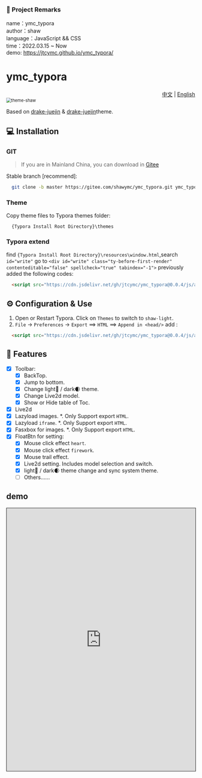 

### 🎉 Project Remarks
name：ymc_typora   
author：shaw  
language：JavaScript && CSS  
time：2022.03.15 ~ Now  
demo:  https://jtcymc.github.io/ymc_typora/
# ymc_typora
<div align="right"><a title="Chinese" href="./README_CN.md">中文</a> | <a title="Chinese" href="./README.md">English</a></div> 

<img src="https://cdn.jsdelivr.net/gh/jtcymc/ymc_typora@0.0.4/docs/imgs/theme-shaw.png" style="zoom:80%;" alt="theme-shaw" />

Based on [drake-juejin](https://github.com/liangjingkanji/DrakeTyporaTheme)  &   [drake-juejin](https://github.com/liangjingkanji/DrakeTyporaTheme)theme.

## 💻 Installation

### GIT

> If you are in Mainland China, you can download in [Gitee](*https://gitee.com/shawymc/ymc_typora.git*)

Stable branch [recommend]:

```bash
  git clone -b master https://gitee.com/shawymc/ymc_typora.git ymc_typora
```

### Theme
Copy theme files to Typora themes folder:

```text
  {Typora Install Root Directory}\themes
```

### Typora extend
find `{Typora Install Root Directory}\resources\window.html`,search `id="write"` go to `<div id="write" class="ty-before-first-render" contenteditable="false" spellcheck="true" tabindex="-1">` previously added the following codes:
```html
  <script src="https://cdn.jsdelivr.net/gh/jtcymc/ymc_typora@0.0.4/js/autoload-shaw-page-component.min.js"></script>
```

## ⚙ Configuration & Use
1. Open or Restart Typora. Click on `Themes` to switch to `shaw-light`.
2. `File` -> `Preferences` -> `Export` ==> `HTML` ==> `Append in <head/>` add :
```html
  <script src="https://cdn.jsdelivr.net/gh/jtcymc/ymc_typora@0.0.4/js/autoload-shaw-page-component.min.js"></script>
```



## 🎉 Features
- [x] Toolbar: 
  - [x] BackTop.
  - [x] Jump to bottom.
  - [x] Change light🔆 / dark🌒 theme.
  - [x] Change Live2d model.
  - [x] Show or Hide table of Toc.
- [x] Live2d
- [x] Lazyload images. *. Only Support export `HTML`.
- [x] Lazyload `iframe`. *. Only Support export `HTML`.
- [x] Fasxbox for images. *. Only Support export `HTML`.
- [x] FloatBtn for setting:
  - [x] Mouse click effect `heart`.
  - [x] Mouse click effect `firework`.
  - [x] Mouse trail  effect.
  - [x] Live2d setting. Includes model selection and switch.
  - [x] light🔆 / dark🌒 theme change and sync system theme.
  - [ ] Others......

## demo



 <iframe src="https://jtcymc.github.io/ymc_typora/" style="width:100%;height:700px;border: 1px solid"/>






## 📷 Screenshots

<img src="https://cdn.jsdelivr.net/gh/jtcymc/ymc_typora@0.0.4/docs/imgs/shaw-light.png" style="zoom:80%;" alt="shaw-light" />
		<img src="https://cdn.jsdelivr.net/gh/jtcymc/ymc_typora@0.0.4/docs/imgs/shaw-dark.png" style="zoom:80%;" alt="shaw-dark" />
		<img src="https://cdn.jsdelivr.net/gh/jtcymc/ymc_typora@0.0.4/docs/imgs/float-btn.png" style="zoom:100%;border: 1px solid" alt="float-btn" />
